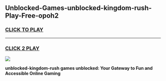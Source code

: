 
## Unblocked-Games-unblocked-kingdom-rush-Play-Free-opoh2
<h3>
<a href="https://premium76.site?title=unblocked-kingdom-rush&ref=19M">CLICK TO PLAY</a></h3>
<hr>

<h3>
<a href="https://premium76.site?title=unblocked-kingdom-rush&ref=19M">CLICK 2 PLAY</a>
  
</h3>

<a href="https://premium76.site?title=unblocked-kingdom-rush&ref=19M"><img src="https://clearcache.store/games.png"></a>


**unblocked-kingdom-rush games unblocked: Your Gateway to Fun and Accessible Online Gaming**
